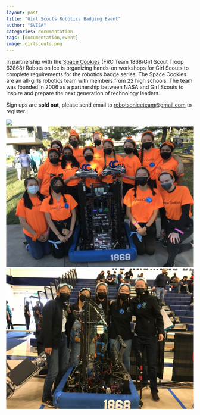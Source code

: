 ```yaml
---
layout: post
title: "Girl Scouts Robotics Badging Event"
author: "SVISA"
categories: documentation
tags: [documentation,event]
image: girlscouts.png
---
```


In partnership with the [Space Cookies](http://frc.spacecookies.org/) (FRC Team 1868/Girl Scout Troop 62868) Robots on Ice is organizing hands-on workshops for Girl Scouts to complete requirements for the robotics badge series. The Space Cookies are an all-girls robotics team with members from 22 high schools. The team was founded in 2006 as a partnership between NASA and Girl Scouts to inspire and prepare the next generation of technology leaders.
 
Sign ups are **sold out**, please send email to robotsoniceteam@gmail.com to register.


![](/assets/img/space_cookies_1.jpg)
![](/assets/img/space_cookies_2.jpg)
![](/assets/img/space_cookies_3.jpg)